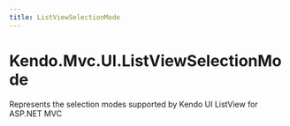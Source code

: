 ```yaml
---
title: ListViewSelectionMode
---
```


# Kendo.Mvc.UI.ListViewSelectionMode

Represents the selection modes supported by Kendo UI ListView for ASP.NET MVC
